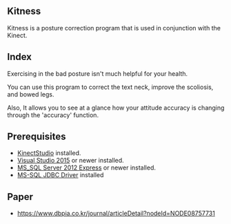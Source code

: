 ## Kitness
Kitness is a posture correction program that is used in conjunction with the Kinect.

## Index
Exercising in the bad posture isn't much helpful for your health.

You can use this program to correct the text neck, improve the scoliosis, and bowed legs.

Also, It allows you to see at a glance how your attitude accuracy is changing through the 'accuracy' function.
 
 

## Prerequisites
- [KinectStudio][1] installed.
- [Visual Studio 2015][2] or newer installed.  
- [MS_SQL Server 2012 Express][3] or newer installed. 
- [MS-SQL JDBC Driver][4] installed


[1]: http://www.microsoft.com/en-us/kinectforwindows/
[2]: https://visualstudio.microsoft.com/ko/vs/older-downloads/
[3]: http://www.microsoft.com/ko-kr/download/details.aspx?id=2906
[4]: https://www.microsoft.com/ko-kr/download/details.aspx?id=11774


## Paper
- https://www.dbpia.co.kr/journal/articleDetail?nodeId=NODE08757731
